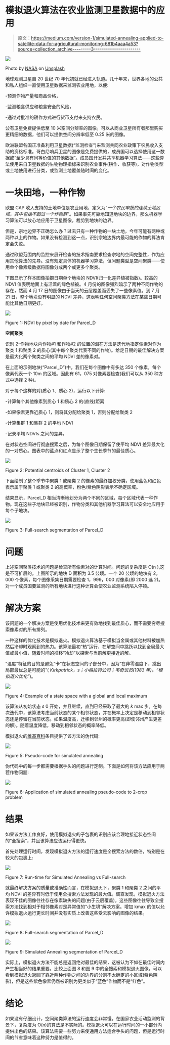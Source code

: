 # 模拟退火算法在农业监测卫星数据中的应用

> 原文：<https://medium.com/version-1/simulated-annealing-applied-to-satellite-data-for-agricultural-monitoring-681b4aaa4a53?source=collection_archive---------3----------------------->

![](img/61be7b9434d37d78374c1e34f172384b.png)

Photo by [NASA](https://unsplash.com/@nasa?utm_source=medium&utm_medium=referral) on [Unsplash](https://unsplash.com?utm_source=medium&utm_medium=referral)

地球观测卫星自 20 世纪 70 年代初就已经进入轨道。几十年来，世界各地的公共和私人组织一直使用卫星数据来监测农业用地，以便:

-预测作物产量和商品价格，

-监测粮食供应和粮食安全的风险，

-通过对批准的耕作方式进行货币支付来支持农民。

公有卫星免费提供低至 10 米空间分辨率的图像。可以从商业卫星所有者那里购买更精细的数据，他们可以提供空间分辨率低至 0.25 米的图像。

欧洲联盟各国正准备利用卫星数据(“监测检查”)来监测共同农业政策下农民收入支助的资格标准。哥白尼哨兵卫星的图像是免费提供的，成员国可以选择使用这一数据或“至少具有同等价值的其他数据”。成员国开发并共享机器学习算法——这些算法使用来自卫星数据的生物物理指标来识别农业事件(耕作、收获等)，对作物类型或土地使用进行分类，或监测土地覆盖随时间的变化。

# **一块田地，一种作物**

欧盟 CAP 收入支持的土地单位是农业用地，定义为“*一个农民申报的连续土地区域，其中包括不超过一个作物群*”。如果事先可靠地知道地块的边界，那么机器学习算法可以放心地应用于卫星图像，裁剪到地块的边界。

但是，宗地边界不正确怎么办？过去只有一种作物的一块土地，今年可能有两种或两种以上的作物。如果没有检测到这一点，识别宗地边界内最可能的作物的算法肯定会失败。

通过欧盟范围内的监控来展开检查的技术指南要求检查宗地的空间完整性，作为应用其他算法的先导。没有规定具体的机器学习算法，但问题类型是空间聚类——使用单个像素级数据将图像分成两个或更多个聚类。

下图显示了样本图像拍摄日期单个地块的 NDVI(归一化差异植被指数)。较高的 NDVI 值表明地面上有活着的绿色植被。4 月份的图像强烈暗示了两种不同作物的存在，然而 4 月 17 日的图像由于当天的云层覆盖而丢失了一些像素值。到 7 月 21 日，整个地块没有明显的 NDVI 差异，这表明任何空间聚类方法在某些日期可能比其他日期更好。

![](img/cd78013fcad48e2689004d326a0fed33.png)

Figure 1: NDVI by pixel by date for Parcel_D

**空间聚类**

识别 2-作物地块内作物#1 和作物#2 的位置的潜在方法是迭代地指定像素对作为聚类 1 和聚类 2 的质心(其中每个聚类代表不同的作物)。给定日期的最佳解决方案是最大化两个聚类之间的平均 NDVI 差的像素对。

在上面的示例地块(“Parcel_D”)中，我们在每个图像中有多达 350 个像素，每个像素代表一个 10m 的区域。因此有 61，075 对像素要检查(我们可以从 350 种方式中选择 2 种)。

对于每个这样的对(质心 1、质心 2)，运行以下计算:

-计算每个其他像素到质心 1 和质心 2 的(直线)距离

-如果像素更靠近质心 1，则将其分配给聚类 1，否则分配给聚类 2

-计算集群 1 和集群 2 的平均 NDVI

-记录平均 NDVIs 之间的差异。

在对状态空间进行彻底搜索之后，为每个图像日期保留了使平均 NDVI 差异最大化的一对质心。图表中的蓝点和红点显示了整个生长季节的最佳质心。

![](img/e2dd25808dc4e4aea2fb0e495a765559.png)

Figure 2: Potential centroids of Cluster 1, Cluster 2

下面绘制了整个季节中聚类 1 或聚类 2 的像素的最终加权分类，使用蓝色和红色表示属于聚类 1 或聚类 2 的高概率，粉色/紫色阴影表示不确定区域。

结果显示，Parcel_D 相当清晰地划分为两个不同的区域，每个区域代表一种作物。现在这些子地块已经被识别，作物分类和其他机器学习算法可以安全地应用于每个子地块。

![](img/bd86eca15120c6b38d54fbc87907ad26.png)

Figure 3: Full-search segmentation of Parcel_D

# **问题**

上述空间聚类技术的问题是检查所有像素对的计算时间。问题的复杂度是 O(n ),这是不可扩展的。上图所示的地块 D 面积为 3.5 公顷。一个 20 公顷的地块有 2，000 个像素，每个图像采集日期需要检查 1，999，000 对像素(即 2000 选 2)。对一个成员国要监测的所有地块进行这种计算会使农业监测系统陷入停顿。

# **解决方案**

该问题的一个解决方案是使用优化技术来更有效地找到最佳质心，而不需要穷尽搜索像素对的所有排列。

一种这样的优化技术是模拟退火。模拟退火算法基于模拟当金属或其他材料被加热然后冷却时观察到的热力。该算法最初“热”运行，在解空间中跳跃以找到全局最大值或最小值，随着时间的推移“冷却”以探索与当前解更接近的解。

“温度”特征的目的是避免“卡”在状态空间的子部分中，因为“在非零温度下，跳出局部最优总是可能的”( *Kirkpatrick，s；小格拉特公司；韦奇议员(1983 年)。“模拟退火优化”*)。

![](img/603b43bef37199daa0e7896808a94910.png)

Figure 4: Example of a state space with a global and local maximum

该算法从初始状态 *s* 0 开始，并且继续，直到已经采取了最大的 *k* max 步。在每次迭代中，该算法考虑当前状态的某个相邻状态，并在概率上决定是移动到相邻状态还是停留在当前状态。如果温度高，迁移到邻州的概率更高(即使邻州产生更差的解)。随着温度降低，移动到相邻状态的概率降低。

模拟退火的[维基百科](https://en.wikipedia.org/wiki/Simulated_annealing)条目提供了该方法的伪代码:

![](img/f1b89fa9fe9495eafaa56e0f0bce0198.png)

Figure 5: Pseudo-code for simulated annealing

伪代码中的每一步都需要根据手头的问题进行定制。下面是如何将该方法应用于两茬作物问题:

![](img/9c61c35c9c7d8ccf923977631fee73ac.png)

Figure 6: Application of simulated annealing pseudo-code to 2-crop problem

# **结果**

如果该方法工作良好，使用模拟退火的子包裹的识别应该合理地接近状态空间的“全搜索”，并且该算法应该运行得更快。

首先处理运行时间，发现模拟退火方法的运行速度是全搜索方法的数倍，特别是在较大的包裹上:

![](img/97ca8ece85dd3c5dccf0999c410302ec.png)

Figure 7: Run-time for Simulated Annealing vs Full-search

就最终解决方案的质量或准确性而言，在模拟退火下，聚类 1 和聚类 2 之间的平均 NDVI 的差异有时低于使用全搜索方法发现的最大值。调查发现，模拟退火方法表现不佳的图像往往存在像素缺失的问题(由于云层覆盖)。这些图像往往导致全搜索方法找到相对于相邻像素对是异常值的“小生境”解决方案。增加 kmax 的值以允许模拟退火运行更长时间并没有实质上改善这些受云影响的图像的结果。

![](img/fc1a8cff832442bb3977a5fe3bddde32.png)

Figure 8: Full-search segmentation of Parcel_D

![](img/88e961f3b9476af1792befc87dbef7ef.png)

Figure 9: Simulated Annealing segmentation of Parcel_D

实际上，模拟退火方法不能总是返回绝对最佳的结果，这被认为不如在最佳时间内产生相当好的结果重要。比较上面图 8 和图 9 中的全搜索和模拟退火图像，可以看到模拟退火返回了靠近两种作物之间的边界的分割不太确定的小区域(紫色阴影)，但是这些紫色像素仍然被识别为更类似于“蓝色”作物而不是“红色”。

# **结论**

如果没有仔细设计，空间聚类算法的运行速度会非常慢。在国家农业活动监测的背景下，复杂度为 O(n)的算法是不实际的。模拟退火可以在运行时间的一小部分内提供出色的结果。该算法需要一些努力来使通用方法适合手头的问题，但是运行时间的节省意味着这种努力是值得的。